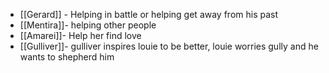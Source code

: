 - [[Gerard]] - Helping in battle or helping get away from his past
- [[Mentira]]- helping other people
- [[Amarei]]- Help her find love
- [[Gulliver]]- gulliver inspires louie to be better, louie worries gully and he wants to shepherd him
